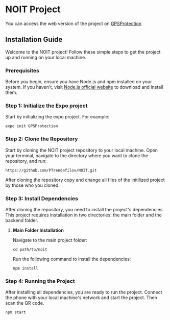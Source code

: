 
# NOIT Project
You can access the web version of the project on [GPSProtection](https://plamennikoleta.pythonanywhere.com/)
## Installation Guide

Welcome to the NOIT project! Follow these simple steps to get the project up and running on your local machine.

### Prerequisites

Before you begin, ensure you have Node.js and npm installed on your system. If you haven't, visit [Node.js official website](https://nodejs.org/) to download and install them.

### Step 1: Initialize the Expo project

Start by initializing the expo project. For example:

```
expo init GPSProtection
```

### Step 2: Clone the Repository

Start by cloning the NOIT project repository to your local machine. Open your terminal, navigate to the directory where you want to clone the repository, and run:

```
https://github.com/PTrendafilov/NOIT.git
```

After cloning the repository copy and change all files of the initilized project by those who you cloned.

### Step 3: Install Dependencies

After cloning the repository, you need to install the project's dependencies. This project requires installation in two directories: the main folder and the backend folder.

1. **Main Folder Installation**

   Navigate to the main project folder:

   ```
   cd path/to/noit
   ```

   Run the following command to install the dependencies:

   ```
   npm install
   ```

### Step 4: Running the Project

After installing all dependencies, you are ready to run the project. Connect the phone with your local machine's network and start the project. Then scan the QR code.

   ```
   npm start
   ```
